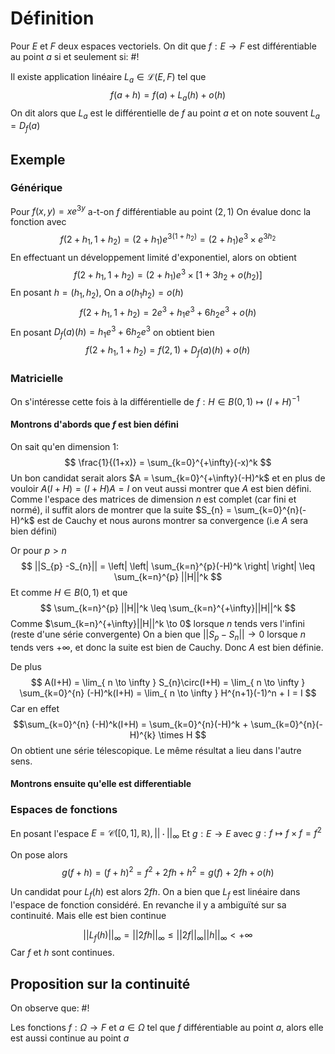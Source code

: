 # Définition
Pour $E$ et $F$ deux espaces vectoriels. On dit que $f: E \to F$ est différentiable au point $a$ si et seulement si: #!

Il existe application linéaire $L_{a} \in \mathcal L(E, F)$ tel que $$
f(a+h) = f(a) + L_{a}(h) + o(h)
$$
On dit alors que $L_{a}$ est le différentielle de $f$ au point $a$ et on note souvent $L_{a} = D_{f}(a)$

## Exemple
### Générique

Pour $f(x, y) = xe^{3y}$ a-t-on $f$ différentiable au point $(2, 1)$
On évalue donc la fonction avec
$$f(2 + h_{1}, 1 + h_{2}) = (2+h_{1})e^{3(1+h_{2})} = (2+h_{1})e^3\times e^{3h_{2}}$$
En effectuant un développement limité d'exponentiel, alors on obtient
$$f(2+h_{1}, 1+h_{2}) = (2+h_{1})e^3 \times[1 + 3h_{2} + o(h_{2})]$$
En posant $h = (h_{1}, h_{2})$, On a $o(h_{1}h_{2}) = o(h)$
$$
f(2+h_{1}, 1+h_{2}) = 2e^3 +h_{1}e^3 + 6h_{2} e^3 + o(h)
$$
 En posant $D_{f}(a)(h) = h_{1}e^3 + 6h_{2}e^3$ on obtient bien
$$f(2+h_{1}, 1+h_{2}) = f(2, 1) + D_{f}(a)(h) + o(h)$$

### Matricielle
On s'intéresse cette fois à la différentielle de $f: H \in B(0, 1) \mapsto (I+H)^{-1}$

#### Montrons d'abords que $f$ est bien défini
On sait qu'en dimension 1:
$$
\frac{1}{(1+x)} = \sum_{k=0}^{+\infty}(-x)^k 
$$
Un bon candidat serait alors $A = \sum_{k=0}^{+\infty}(-H)^k$ et en plus de vouloir $A(I+H) = (I+H)A = I$ on veut aussi montrer que $A$ est bien défini.
Comme l'espace des matrices de dimension $n$ est complet (car fini et normé), il suffit alors de montrer que la suite $S_{n} = \sum_{k=0}^{n}(-H)^k$ est de Cauchy et nous aurons montrer sa convergence (i.e $A$ sera bien défini)

Or pour $p > n$
$$
||S_{p} -S_{n}|| = \left| \left| \sum_{k=n}^{p}(-H)^k  \right|  \right| \leq \sum_{k=n}^{p} ||H||^k 
$$
Et comme $H \in B(0, 1)$ et que
$$
\sum_{k=n}^{p} ||H||^k  \leq \sum_{k=n}^{+\infty}||H||^k 
$$
Comme $\sum_{k=n}^{+\infty}||H||^k \to 0$ lorsque $n$ tends vers l'infini (reste d'une série convergente)
On a bien que $||S_{p} -S_{n}|| \to 0$ lorsque $n$ tends vers $+\infty$, et donc la suite est bien de Cauchy.
Donc $A$ est bien définie.

De plus
$$
A(I+H) = \lim_{  n \to \infty } S_{n}\circ(I+H) =  \lim_{ n \to \infty } \sum_{k=0}^{n} (-H)^k(I+H) = \lim_{ n \to \infty } H^{n+1}(-1)^n + I = I
$$
Car en effet $$\sum_{k=0}^{n} (-H)^k(I+H) = \sum_{k=0}^{n}(-H)^k + \sum_{k=0}^{n}(-H)^{k} \times H $$
On obtient une série télescopique.
Le même résultat a lieu dans l'autre sens.

#### Montrons ensuite qu'elle est differentiable

### Espaces de fonctions
En posant l'espace $E = \mathcal C([0, 1], \mathbb{R}), ||\cdot||_{\infty}$
Et $g: E \to E$ avec $g: f \mapsto f\times f = f^2$

On pose alors $$
g(f+h) = (f+h)^2 = f^2 + 2fh + h^2 = g(f) + 2fh + o(h)
$$

Un candidat pour $L_{f}(h)$ est alors $2fh$. On a bien que $L_{f}$ est linéaire dans l'espace de fonction considéré. En revanche il y a ambiguïté sur sa continuité. Mais elle est bien continue

$$
||L_{f}(h)||_{\infty} = ||2fh||_{\infty} \leq ||2 f||_{\infty}||h||_{\infty} < + \infty
$$
Car $f$ et $h$ sont continues.

## Proposition sur la continuité
On observe que: #!

Les fonctions $f: \Omega \to F$ et $a \in \Omega$ tel que $f$ différentiable au point $a$, alors elle est aussi continue au point $a$

